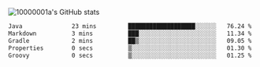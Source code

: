 ![10000001a's GitHub stats](https://github-readme-stats.vercel.app/api?username=10000001a&show_icons=true&theme=onedark&count_private=true)

<!-- [![Top Langs](https://github-readme-stats.vercel.app/api/top-langs/?username=10000001a&layout=compact&theme=onedark&langs_count=5)](https://github.com/anuraghazra/github-readme-stats) -->
<!--
**10000001a/10000001a** is a ✨ _special_ ✨ repository because its `README.md` (this file) appears on your GitHub profile.

Here are some ideas to get you started:

- 🔭 I’m currently working on ...
- 🌱 I’m currently learning ...
- 👯 I’m looking to collaborate on ...
- 🤔 I’m looking for help with ...
- 💬 Ask me about ...
- 📫 How to reach me: ...
- 😄 Pronouns: ...
- ⚡ Fun fact: ...
-->

<!--START_SECTION:waka-->

```txt
Java              23 mins         ███████████████████░░░░░░   76.24 %
Markdown          3 mins          ███░░░░░░░░░░░░░░░░░░░░░░   11.34 %
Gradle            2 mins          ██▒░░░░░░░░░░░░░░░░░░░░░░   09.05 %
Properties        0 secs          ▒░░░░░░░░░░░░░░░░░░░░░░░░   01.30 %
Groovy            0 secs          ▒░░░░░░░░░░░░░░░░░░░░░░░░   01.25 %
```

<!--END_SECTION:waka-->
